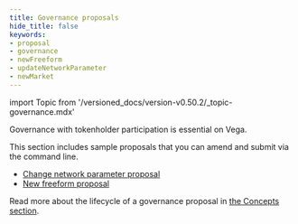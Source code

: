 ```yaml
---
title: Governance proposals
hide_title: false
keywords:
- proposal
- governance
- newFreeform
- updateNetworkParameter
- newMarket
---
```

import Topic from '/versioned_docs/version-v0.50.2/_topic-governance.mdx'

<Topic />

Governance with tokenholder participation is essential on Vega.

This section includes sample proposals that you can amend and submit via the command line.
* [Change network parameter proposal](./network-parameter-proposal.md)
* [New freeform proposal](./freeform-proposal.md)

Read more about the lifecycle of a governance proposal in [the Concepts section](../../concepts/vega-protocol.md#governance).